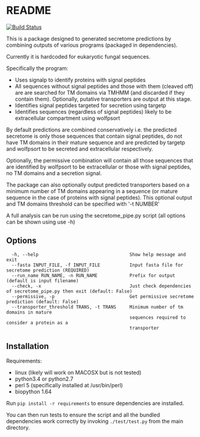 README
======

[![Build Status](https://travis-ci.org/fmaguire/predict_secretome.svg)](https://travis-ci.org/fmaguire/predict_secretome)

This is a package designed to generated secretome predictions by combining 
outputs of various programs (packaged in dependencies). 

Currently it is hardcoded for eukaryotic fungal sequences.

Specifically the program:
* Uses signalp to identify proteins with signal peptides
* All sequences without signal peptides and those with them (cleaved off) are 
    are searched for TM domains via TMHMM (and discarded if they contain them).
    Optionally, putative transporters are output at this stage.
* Identifies signal peptides targeted for secretion using targetp
* Identifies sequences (regardless of signal peptides) likely to be extracellular compartment using wolfpsort

By default predictions are combined conservatively i.e. the predicted secretome
is only those sequences that contain signal peptides, do not have TM domains
in their mature sequence and are predicted by targetp and wolfpsort to be 
secreted and extracellular respectively. 

Optionally, the permissive combination will contain all those sequences
that are identified by wolfpsort to be extracellular or those with signal peptides,
no TM domains and a secretion signal.


The package can also optionally output predicted transporters based on a minimum number of
TM domains appearing in a sequence (or mature sequence in the case of proteins
with signal peptides). This optional output and TM domains threshold can be specified with '-t NUMBER'

A full analysis can be run using the secretome\_pipe.py script (all options 
can be shown using use -h)
## Options

```
  -h, --help                                  Show help message and exit
  --fasta INPUT_FILE, -f INPUT_FILE           Input fasta file for secretome prediction (REQUIRED)
  --run_name RUN_NAME, -n RUN_NAME            Prefix for output (default is input filename)
  --check, -x                                 Just check dependencies of secretome_pipe.py then exit (default: False)
  --permissive, -p                            Get permissive secretome prediction (default: False)
  --transporter_threshold TRANS, -t TRANS     Minimum number of tm domains in mature
                                              sequences required to consider a protein as a
                                              transporter
```

## Installation

Requirements:
* linux (likely will work on MACOSX but is not tested)
* python3.4 or python2.7
* perl 5 (specifically installed at /usr/bin/perl)
* biopython 1.64

Run `pip install -r requirements` to ensure dependencies are installed.

You can then run tests to ensure the script and all the bundled dependencies work correctly by invoking `./test/test.py` from the main directory.   
